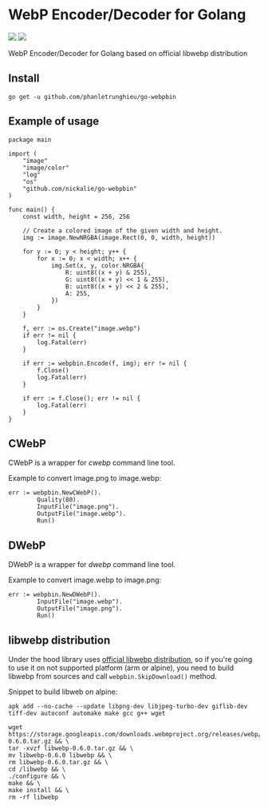 # WebP Encoder/Decoder for Golang

[![](https://img.shields.io/badge/docs-godoc-blue.svg)](https://godoc.org/github.com/nickalie/go-webpbin)
[![](https://circleci.com/gh/nickalie/go-webpbin.png?circle-token=ebaa6a739ac4dc96dcb167e0700dcc699409f672)](https://circleci.com/gh/nickalie/go-webpbin)

WebP Encoder/Decoder for Golang based on official libwebp distribution

## Install

```go get -u github.com/phanletrunghieu/go-webpbin```

## Example of usage

```
package main

import (
	"image"
	"image/color"
	"log"
	"os"
	"github.com/nickalie/go-webpbin"
)

func main() {
	const width, height = 256, 256

	// Create a colored image of the given width and height.
	img := image.NewNRGBA(image.Rect(0, 0, width, height))

	for y := 0; y < height; y++ {
		for x := 0; x < width; x++ {
			img.Set(x, y, color.NRGBA{
				R: uint8((x + y) & 255),
				G: uint8((x + y) << 1 & 255),
				B: uint8((x + y) << 2 & 255),
				A: 255,
			})
		}
	}

	f, err := os.Create("image.webp")
	if err != nil {
		log.Fatal(err)
	}

	if err := webpbin.Encode(f, img); err != nil {
		f.Close()
		log.Fatal(err)
	}

	if err := f.Close(); err != nil {
		log.Fatal(err)
	}
}
```

## CWebP

CWebP is a wrapper for *cwebp* command line tool.

Example to convert image.png to image.webp:

```
err := webpbin.NewCWebP().
		Quality(80).
		InputFile("image.png").
		OutputFile("image.webp").
		Run()
```

## DWebP

DWebP is a wrapper for *dwebp* command line tool.

Example to convert image.webp to image.png:

```
err := webpbin.NewDWebP().
		InputFile("image.webp").
		OutputFile("image.png").
		Run()
```

## libwebp distribution

Under the hood library uses [official libwebp distribution](https://storage.googleapis.com/downloads.webmproject.org/releases/webp/index.html), so if you're going to use it on not supported platform (arm or alpine), you need to build libwebp from sources and call ```webpbin.SkipDownload()``` method.

Snippet to build libweb on alpine:

```
apk add --no-cache --update libpng-dev libjpeg-turbo-dev giflib-dev tiff-dev autoconf automake make gcc g++ wget

wget https://storage.googleapis.com/downloads.webmproject.org/releases/webp/libwebp-0.6.0.tar.gz && \
tar -xvzf libwebp-0.6.0.tar.gz && \
mv libwebp-0.6.0 libwebp && \
rm libwebp-0.6.0.tar.gz && \
cd /libwebp && \
./configure && \
make && \
make install && \
rm -rf libwebp
```

